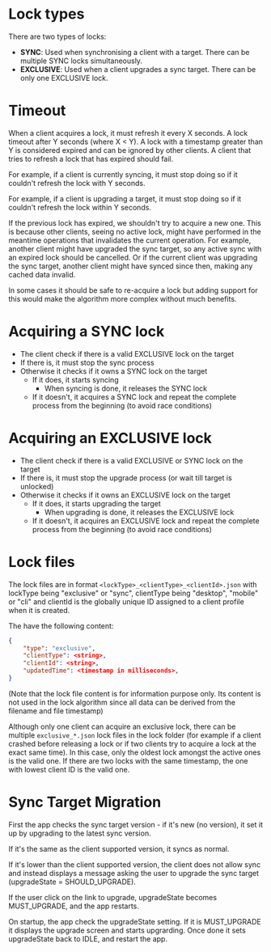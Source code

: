 # Lock types

There are two types of locks:

- **SYNC**: Used when synchronising a client with a target. There can be multiple SYNC locks simultaneously.
- **EXCLUSIVE**: Used when a client upgrades a sync target. There can be only one EXCLUSIVE lock.

# Timeout

When a client acquires a lock, it must refresh it every X seconds. A lock timeout after Y seconds (where X < Y). A lock with a timestamp greater than Y is considered expired and can be ignored by other clients. A client that tries to refresh a lock that has expired should fail.

For example, if a client is currently syncing, it must stop doing so if it couldn't refresh the lock with Y seconds.

For example, if a client is upgrading a target, it must stop doing so if it couldn't refresh the lock within Y seconds.

If the previous lock has expired, we shouldn't try to acquire a new one. This is because other clients, seeing no active lock, might have performed in the meantime operations that invalidates the current operation. For example, another client might have upgraded the sync target, so any active sync with an expired lock should be cancelled. Or if the current client was upgrading the sync target, another client might have synced since then, making any cached data invalid.

In some cases it should be safe to re-acquire a lock but adding support for this would make the algorithm more complex without much benefits.

# Acquiring a SYNC lock

- The client check if there is a valid EXCLUSIVE lock on the target
- If there is, it must stop the sync process
- Otherwise it checks if it owns a SYNC lock on the target
    - If it does, it starts syncing
        - When syncing is done, it releases the SYNC lock
    - If it doesn't, it acquires a SYNC lock and repeat the complete process from the beginning (to avoid race conditions)

# Acquiring an EXCLUSIVE lock

- The client check if there is a valid EXCLUSIVE or SYNC lock on the target
- If there is, it must stop the upgrade process (or wait till target is unlocked)
- Otherwise it checks if it owns an EXCLUSIVE lock on the target
    - If it does, it starts upgrading the target
        - When upgrading is done, it releases the EXCLUSIVE lock
    - If it doesn't, it acquires an EXCLUSIVE lock and repeat the complete process from the beginning (to avoid race conditions)

# Lock files

The lock files are in format `<lockType>_<clientType>_<clientId>.json` with lockType being "exclusive" or "sync", clientType being "desktop", "mobile" or "cli" and clientId is the globally unique ID assigned to a client profile when it is created.

The have the following content:

```json
{
    "type": "exclusive",
    "clientType": <string>,
    "clientId": <string>,
    "updatedTime": <timestamp in milliseconds>,
}
```

(Note that the lock file content is for information purpose only. Its content is not used in the lock algorithm since all data can be derived from the filename and file timestamp)

Although only one client can acquire an exclusive lock, there can be multiple `exclusive_*.json` lock files in the lock folder (for example if a client crashed before releasing a lock or if two clients try to acquire a lock at the exact same time). In this case, only the oldest lock amongst the active ones is the valid one. If there are two locks with the same timestamp, the one with lowest client ID is the valid one.

# Sync Target Migration

First the app checks the sync target version - if it's new (no version), it set it up by upgrading to the latest sync version.

If it's the same as the client supported version, it syncs as normal.

If it's lower than the client supported version, the client does not allow sync and instead displays a message asking the user to upgrade the sync target (upgradeState = SHOULD_UPGRADE).

If the user click on the link to upgrade, upgradeState becomes MUST_UPGRADE, and the app restarts.

On startup, the app check the upgradeState setting. If it is MUST_UPGRADE it displays the upgrade screen and starts upgrarding. Once done it sets upgradeState back to IDLE, and restart the app.